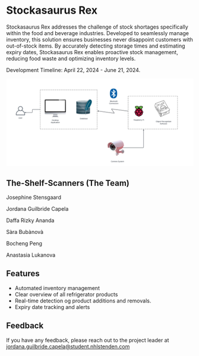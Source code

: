 
#  Stockasaurus Rex

Stockasaurus Rex addresses the challenge of stock shortages specifically within the food and beverage industries. Developed to seamlessly manage inventory, this solution ensures businesses never disappoint customers with out-of-stock items. By accurately detecting storage times and estimating expiry dates, Stockasaurus Rex enables proactive stock management, reducing food waste and optimizing inventory levels.

Development Timeline: April 22, 2024 - June 21, 2024.

![Logo](SystemOverviewDiagram.png)


## The-Shelf-Scanners (The Team)

Josephine Stensgaard

Jordana Guilbride Capela

Daffa Rizky Ananda

Sàra Bubànovà

Bocheng Peng 

Anastasia Lukanova


## Features

- Automated inventory management
- Clear overview of all refrigerator products
- Real-time detection og product additions and removals.
- Expiry date tracking and alerts 



## Feedback

If you have any feedback, please reach out to the project leader at jordana.guilbride.capela@student.nhlstenden.com 

